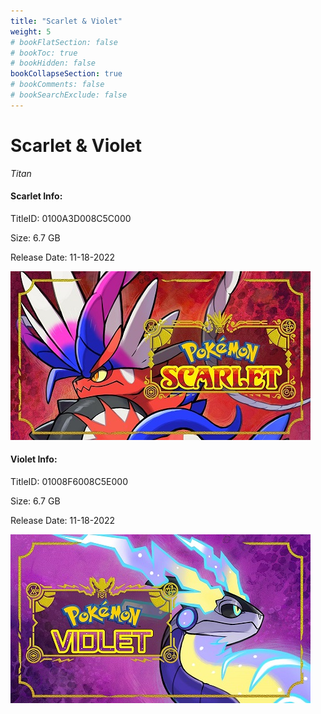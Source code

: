 ```yaml
---
title: "Scarlet & Violet"
weight: 5
# bookFlatSection: false
# bookToc: true
# bookHidden: false
bookCollapseSection: true
# bookComments: false
# bookSearchExclude: false
---
```

# Scarlet & Violet

*Titan*

#### Scarlet Info:

TitleID: 0100A3D008C5C000

Size: 6.7 GB

Release Date: 11-18-2022

![Scarlet](/scarlet.jpg)

#### Violet Info:

TitleID: 01008F6008C5E000

Size: 6.7 GB

Release Date: 11-18-2022

![Violet](/violet.jpg)